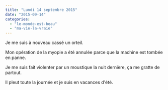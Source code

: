 ```yaml
---
title: "Lundi 14 septembre 2015"
date: "2015-09-14"
categories: 
  - "le-monde-est-beau"
  - "ma-vie-la-vraie"
---
```


Je me suis à nouveau cassé un orteil. 

Mon opération de la myopie a été annulée parce que la machine est tombée en panne. 

Je me suis fait violenter par un moustique la nuit dernière, ça me gratte de partout. 

Il pleut toute la journée et je suis en vacances d'été.
